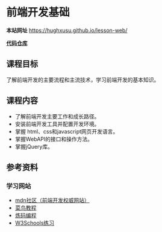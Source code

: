 # 前端开发基础

**本站网址** https://hughxusu.github.io/lesson-web/

**[代码仓库](https://github.com/hughxusu/lesson-web)**

## 课程目标

了解前端开发的主要流程和主流技术，学习前端开发的基本知识。

## 课程内容

* 了解前端开发主要工作和成长路径。
* 安装前端开发工具并配置开发环境。
* 掌握 html、css和javascript网页开发语言。
* 掌握WebAPI的接口和操作方法。
* 掌握jQuery库。

## 参考资料

### 学习网站

* [mdn社区（前端开发权威网站）](https://developer.mozilla.org/zh-CN/)
* [菜鸟教程](https://www.runoob.com/)
* [炼码编程](https://www.lintcode.com/problem/?typeId=8)
* [W3Schools练习](https://www.w3ccoo.com/exercises/)
